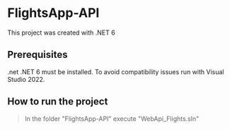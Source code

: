 # FlightsApp-API
This project was created with .NET 6

## Prerequisites
.net .NET 6 must be installed. To avoid compatibility issues run with Visual Studio 2022.

## How to run the project

> In the folder "FlightsApp-API" execute "WebApi_Flights.sln" 
